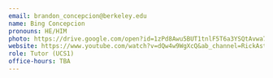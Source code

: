```yaml
---
email: brandon_concepcion@berkeley.edu
name: Bing Concepcion
pronouns: HE/HIM
photo: https://drive.google.com/open?id=1zPd8Awu5BUT1tnlF5T6a3YSQtAvwa7Rj
website: https://www.youtube.com/watch?v=dQw4w9WgXcQ&ab_channel=RickAstleybio: Hi! I'm a sophomore from the bay area studying Data Science and CS. I enjoy hikes, k-pop, going to the gym, and walking my dogs 🐶. Looking forward to a great semester :) 
role: Tutor (UCS1)
office-hours: TBA
---
```

